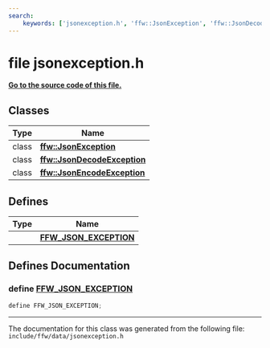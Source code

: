 ```yaml
---
search:
    keywords: ['jsonexception.h', 'ffw::JsonException', 'ffw::JsonDecodeException', 'ffw::JsonEncodeException', 'FFW_JSON_EXCEPTION']
---
```


# file jsonexception.h

**[Go to the source code of this file.](jsonexception_8h_source.md)**
## Classes

|Type|Name|
|-----|-----|
|class|[**ffw::JsonException**](classffw_1_1_json_exception.md)|
|class|[**ffw::JsonDecodeException**](classffw_1_1_json_decode_exception.md)|
|class|[**ffw::JsonEncodeException**](classffw_1_1_json_encode_exception.md)|


## Defines

|Type|Name|
|-----|-----|
||[**FFW\_JSON\_EXCEPTION**](jsonexception_8h.md#1af45c0551a7f61dec554c99fd2596b00c)|


## Defines Documentation

### define <a id="1af45c0551a7f61dec554c99fd2596b00c" href="#1af45c0551a7f61dec554c99fd2596b00c">FFW\_JSON\_EXCEPTION</a>

```cpp
define FFW_JSON_EXCEPTION;
```





----------------------------------------
The documentation for this class was generated from the following file: `include/ffw/data/jsonexception.h`
